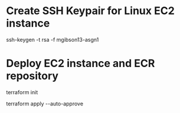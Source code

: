 # Create SSH Keypair for Linux EC2 instance
ssh-keygen -t rsa -f mgibson13-asgn1

# Deploy EC2 instance and ECR repository
terraform init

terraform apply --auto-approve
